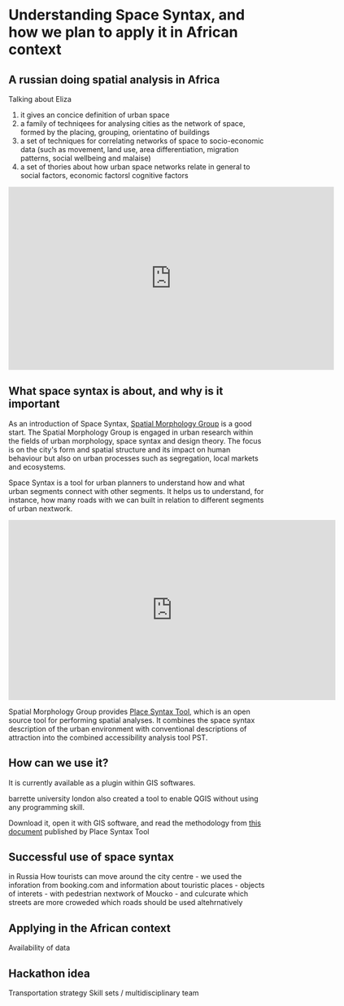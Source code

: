 # Understanding Space Syntax, and how we plan to apply it in African context

## A russian doing spatial analysis in Africa

Talking about Eliza

1. it gives an concice definition of urban space
2. a family of techniqees for analysing cities as the network of space, formed by the placing, grouping, orientatino of buildings
3. a set of techniques for correlating networks of space to socio-economic data (such as movement, land use, area differentiation, migration patterns, social wellbeing and malaise)
4. a set of thories about how urban space networks relate in general to social factors, economic factorsl cognitive factors

<iframe width="640" height="360" src="https://www.youtube.com/embed/DIS7EmFLOak" title="YouTube video player" frameborder="0" allow="accelerometer; autoplay; clipboard-write; encrypted-media; gyroscope; picture-in-picture" allowfullscreen></iframe>

## What space syntax is about, and why is it important

As an introduction of Space Syntax, [Spatial Morphology Group](https://www.smog.chalmers.se/) is a good start. The Spatial Morphology Group is engaged in urban research within the fields of urban morphology, space syntax and design theory. The focus is on the city's form and spatial structure and its impact on human behaviour but also on urban processes such as segregation, local markets and ecosystems.

Space Syntax is a tool for urban planners to understand how and what urban segments connect with other segments. It helps us to understand, for instance, how many roads with we can built in relation to different segments of urban nextwork.

<iframe width="643" height="354" src="https://www.youtube.com/embed/Qas2q_zJA6Q" title="YouTube video player" frameborder="0" allow="accelerometer; autoplay; clipboard-write; encrypted-media; gyroscope; picture-in-picture" allowfullscreen></iframe>

Spatial Morphology Group provides [Place Syntax Tool](https://www.smog.chalmers.se/pst), which is an open source tool for performing spatial analyses. It combines the space syntax description of the urban environment with conventional descriptions of attraction into the combined accessibility analysis tool PST.

## How can we use it?

It is currently available as a plugin within GIS softwares.

barrette university london also created a tool to enable QGIS without using any programming skill.

Download it, open it with GIS software, and read the methodology from [this document](https://www.researchgate.net/publication/354118033_PST_Documentation_v323_20210708) published by Place Syntax Tool

## Successful use of space syntax

in Russia
How tourists can move around the city centre - we used the inforation from booking.com and information about touristic places - objects of interets - with pedestrian nextwork of Moucko - and culcurate which streets are more croweded which roads should be used altehrnatively

## Applying in the African context

Availability of data

## Hackathon idea

Transportation strategy
Skill sets / multidisciplinary team
